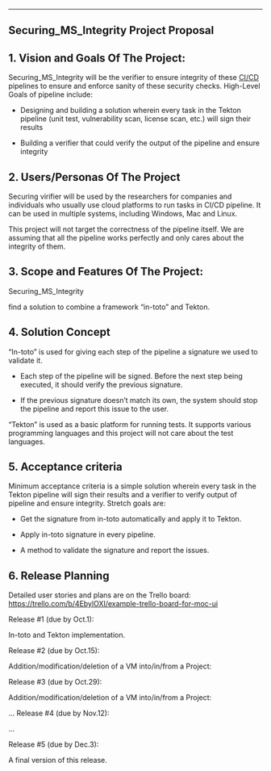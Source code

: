 ** **

## Securing_MS_Integrity Project Proposal

## 1. Vision and Goals Of The Project:

Securing_MS_Integrity will be the verifier to ensure integrity of these [CI/CD](https://en.wikipedia.org/wiki/CI/CD) pipelines to ensure and enforce sanity of these security checks. High-Level Goals of pipeline include:

* Designing and building a solution wherein every task in the Tekton pipeline (unit test, vulnerability scan, license scan, etc.) will sign their results

* Building a verifier that could verify the output of the pipeline and ensure integrity

## 2. Users/Personas Of The Project

Securing virifier will be used by the researchers for companies and individuals who usually use cloud platforms to run tasks in CI/CD pipeline. It can be used in multiple systems, including Windows, Mac and Linux.

This project will not target the correctness of the pipeline itself. We are assuming that all the pipeline works perfectly and only cares about the integrity of them.

## 3. Scope and Features Of The Project:

Securing_MS_Integrity

find a solution to combine a framework “in-toto” and Tekton. 

## 4. Solution Concept

“In-toto” is used for giving each step of the pipeline a signature we used to validate it. 

* Each step of the pipeline will be signed. Before the next step being executed, it should verify the previous signature.

* If the previous signature doesn’t match its own, the system should stop the pipeline and report this issue to the user.

“Tekton” is used as a basic platform for running tests. It supports various programming languages and this project will not care about the test languages.

## 5. Acceptance criteria

Minimum acceptance criteria is a simple solution wherein every task in the Tekton pipeline will sign their results and a verifier to verify output of pipeline and ensure integrity. Stretch goals are:

* Get the signature from in-toto automatically and apply it to Tekton.

* Apply in-toto signature in every pipeline.

* A method to validate the signature and report the issues.

## 6. Release Planning

Detailed user stories and plans are on the Trello board: https://trello.com/b/4EbylOXI/example-trello-board-for-moc-ui

Release #1 (due by Oct.1):

In-toto and Tekton implementation.

Release #2 (due by Oct.15): 

Addition/modification/deletion of a VM into/in/from a Project:

Release #3 (due by Oct.29):

Addition/modification/deletion of a VM into/in/from a Project:

…
Release #4 (due by Nov.12):


…

Release #5 (due by Dec.3):

A final version of this release.

